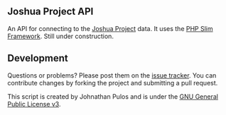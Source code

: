 Joshua Project API
------------------

An API for connecting to the [Joshua Project](http://www.joshuaproject.net) data.  It uses the [PHP Slim Framework](http://slimframework.com). Still under construction.

Development
-----------

Questions or problems? Please post them on the [issue tracker](https://github.com/MissionalDigerati/vts_cakephp_plugin/issues). You can contribute changes by forking the project and submitting a pull request.

This script is created by Johnathan Pulos and is under the [GNU General Public License v3](http://www.gnu.org/licenses/gpl-3.0-standalone.html).